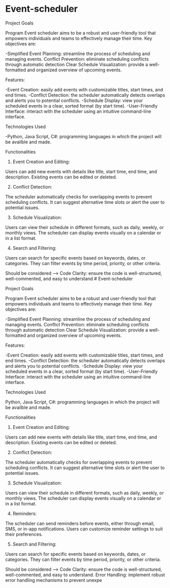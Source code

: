 # Event-scheduler

Project Goals

Program Event scheduler aims to be a robust and user-friendly tool that empowers individuals and teams to effectively manage their time. 
Key objectives are:

-Simplified Event Planning: streamline the process of scheduling and managing events.
Conflict Prevention: eliminate scheduling conflicts through automatic detection
Clear Schedule Visualization: provide a well-formatted and organized overview of upcoming events.

Features:

-Event Creation: easily add events with customizable titles, start times, and end times.
-Conflict Detection: the scheduler automatically detects overlaps and alerts you to potential conflicts. 
-Schedule Display: view your scheduled events in a clear, sorted format (by start time).
-User-Friendly Interface: interact with the scheduler using an intuitive command-line interface.

Technologies Used

-Python, Java Script, C#: programming languages in which the project will be availble and made.

Functionalities

1. Event Creation and Editing:

Users can add new events with details like title, start time, end time, and description.
Existing events can be edited or deleted.

2. Conflict Detection:

The scheduler automatically checks for overlapping events to prevent scheduling conflicts.
It can suggest alternative time slots or alert the user to potential issues.

3. Schedule Visualization:

Users can view their schedule in different formats, such as daily, weekly, or monthly views.
The scheduler can display events visually on a calendar or in a list format.

4. Search and Filtering:

Users can search for specific events based on keywords, dates, or categories.
They can filter events by time period, priority, or other criteria.


Should be considered -->
Code Clarity:  ensure the code is well-structured, well-commented, and easy to understand # Event-scheduler

Project Goals

Program Event scheduler aims to be a robust and user-friendly tool that empowers individuals and teams to effectively manage their time. 
Key objectives are:

-Simplified Event Planning: streamline the process of scheduling and managing events.
Conflict Prevention: eliminate scheduling conflicts through automatic detection
Clear Schedule Visualization: provide a well-formatted and organized overview of upcoming events.

Features:

-Event Creation: easily add events with customizable titles, start times, and end times.
-Conflict Detection: the scheduler automatically detects overlaps and alerts you to potential conflicts. 
-Schedule Display: view your scheduled events in a clear, sorted format (by start time).
-User-Friendly Interface: interact with the scheduler using an intuitive command-line interface.

Technologies Used

Python, Java Script, C#: programming languages in which the project will be availble and made.

Functionalities

1. Event Creation and Editing:

Users can add new events with details like title, start time, end time, and description.
Existing events can be edited or deleted.

2. Conflict Detection:

The scheduler automatically checks for overlapping events to prevent scheduling conflicts.
It can suggest alternative time slots or alert the user to potential issues.

3. Schedule Visualization:

Users can view their schedule in different formats, such as daily, weekly, or monthly views.
The scheduler can display events visually on a calendar or in a list format.

4. Reminders:

The scheduler can send reminders before events, either through email, SMS, or in-app notifications.
Users can customize reminder settings to suit their preferences.

5. Search and Filtering:

Users can search for specific events based on keywords, dates, or categories.
They can filter events by time period, priority, or other criteria.


Should be considered -->
Code Clarity:  ensure the code is well-structured, well-commented, and easy to understand.
Error Handling: implement robust error handling mechanisms to prevent unexpe

